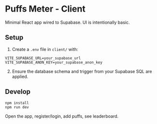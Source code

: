 # Puffs Meter - Client

Minimal React app wired to Supabase. UI is intentionally basic.

## Setup

1. Create a `.env` file in `client/` with:

```
VITE_SUPABASE_URL=your_supabase_url
VITE_SUPABASE_ANON_KEY=your_supabase_anon_key
```

2. Ensure the database schema and trigger from your Supabase SQL are applied.

## Develop

```
npm install
npm run dev
```

Open the app, register/login, add puffs, see leaderboard.
